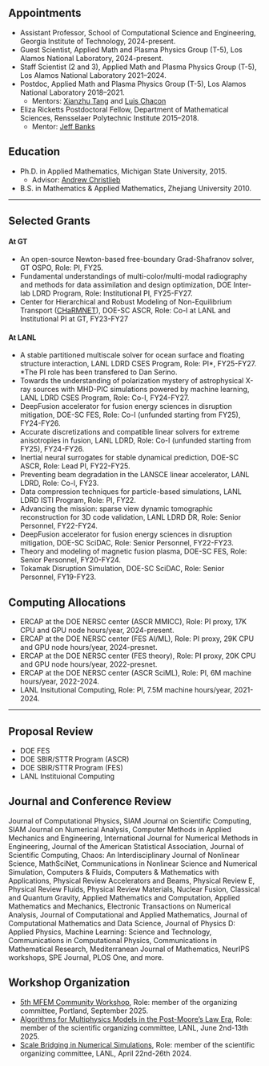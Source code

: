 ## Appointments
* Assistant Professor, School of Computational Science and Engineering,
Georgia Institute of Technology, 2024-present.
* Guest Scientist, Applied Math and Plasma Physics Group (T-5), Los Alamos National Laboratory, 2024-present.
* Staff Scientist (2 and 3), Applied Math and Plasma Physics Group (T-5), Los Alamos National Laboratory 2021–2024.
* Postdoc, Applied Math and Plasma Physics Group (T-5), Los Alamos National Laboratory 2018–2021.
    * Mentors: [Xianzhu Tang](https://scholar.google.com/citations?user=TzXmYdwAAAAJ&hl=en) and [Luis Chacon](https://scholar.google.com/citations?user=sDebqYwAAAAJ&hl=en)
* Eliza Ricketts Postdoctoral Fellow, Department of Mathematical Sciences,
Rensselaer Polytechnic Institute 2015–2018.
    * Mentor: [Jeff Banks](https://faculty.rpi.edu/jeffrey-banks)


## Education
* Ph.D. in Applied Mathematics, Michigan State University, 2015.
    * Advisor: [Andrew Christlieb](https://directory.natsci.msu.edu/Directory/Profiles/Person/101537)
* B.S. in Mathematics & Applied Mathematics, Zhejiang University 2010.

----

## Selected Grants

#### At GT
* An open-source Newton-based free-boundary Grad-Shafranov solver, GT OSPO, Role: PI, FY25.
* Fundamental understandings of multi-color/multi-modal radiography and methods for data assimilation and design optimization, DOE Inter-lab LDRD Program, Role: Institutional PI, FY25-FY27.
* Center for Hierarchical and Robust Modeling of Non-Equilibrium Transport ([CHaRMNET](https://charmnet-mmicc.github.io/)), DOE-SC ASCR, Role: Co-I at LANL and Institutional PI at GT, FY23-FY27

#### At LANL
* A stable partitioned multiscale solver for ocean surface and floating structure interaction, LANL LDRD CSES Program, Role: PI\*, FY25-FY27.<br>
\*The PI role has been transfered to Dan Serino. 
* Towards the understanding of polarization mystery of astrophysical X-ray sources with MHD-PIC simulations powered by machine learning, LANL LDRD CSES Program, Role: Co-I, FY24-FY27.
* DeepFusion accelerator for fusion energy sciences in disruption mitigation, DOE-SC FES, Role: Co-I (unfunded starting from FY25), FY24-FY26.
* Accurate discretizations and compatible linear solvers for extreme anisotropies in fusion, LANL LDRD, Role: Co-I (unfunded starting from FY25), FY24-FY26.
* Inertial neural surrogates for stable dynamical prediction, DOE-SC ASCR, Role: Lead PI, FY22-FY25.
* Preventing beam degradation in the LANSCE linear accelerator, LANL LDRD, Role: Co-I, FY23.
* Data compression techniques for particle-based simulations, LANL LDRD ISTI Program, Role: PI, FY22.
* Advancing the mission: sparse view dynamic tomographic reconstruction for 3D code validation, LANL LDRD DR, Role: Senior Personnel, FY22-FY24.
* DeepFusion accelerator for fusion energy sciences in disruption mitigation, DOE-SC SciDAC, Role: Senior Personnel, FY22-FY23.
* Theory and modeling of magnetic fusion plasma, DOE-SC FES, Role: Senior Personnel, FY20-FY24.
* Tokamak Disruption Simulation, DOE-SC SciDAC, Role: Senior Personnel, FY19-FY23.


## Computing Allocations
* ERCAP at the DOE NERSC center (ASCR MMICC), Role: PI proxy, 17K CPU and GPU node hours/year, 2024-present.
* ERCAP at the DOE NERSC center (FES AI/ML), Role: PI proxy, 29K CPU and GPU node hours/year, 2024-presnet.
* ERCAP at the DOE NERSC center (FES theory), Role: PI proxy, 20K CPU and GPU node hours/year, 2022-presnet.
* ERCAP at the DOE NERSC center (ASCR SciML), Role: PI, 6M machine hours/year, 2022-2024.
* LANL Insitutional Computing, Role: PI, 7.5M machine hours/year, 2021-2024.

----

## Proposal Review
* DOE FES
* DOE SBIR/STTR Program (ASCR)
* DOE SBIR/STTR Program (FES)
* LANL Instituional Computing

## Journal and Conference Review
Journal of Computational Physics, SIAM Journal on Scientific Computing, SIAM Journal on Numerical Analysis, Computer Methods in Applied Mechanics and Engineering, International Journal for Numerical Methods in Engineering,  Journal of the American Statistical Association, Journal of Scientific Computing, Chaos: An Interdisciplinary Journal of Nonlinear Science, MathSciNet, Communications in Nonlinear Science and Numerical Simulation, Computers & Fluids, Computers & Mathematics with Applications, Physical Review Accelerators and Beams, Physical Review E, Physical Review Fluids, Physical Review Materials, Nuclear Fusion, Classical and Quantum Gravity, Applied Mathematics and Computation, Applied Mathematics and Mechanics, Electronic Transactions on Numerical Analysis, Journal of Computational and Applied Mathematics, Journal of Computational Mathematics and Data Science, Journal of Physics D: Applied Physics, Machine Learning: Science and Technology, Communications in Computational Physics, Communications in Mathematical Research, Mediterranean Journal of Mathematics, NeurIPS workshops, SPE Journal, PLOS One, and more.

## Workshop Organization
* [5th MFEM Community Workshop](https://mfem.org/workshop/), Role: member of the organizing committee, Portland, September 2025.
* [Algorithms for Multiphysics Models in the Post-Moore’s Law Era](https://sites.google.com/msu.edu/modeling-beyond-moore/home), Role: member of the scientific organizing committee, LANL, June 2nd-13th 2025.
* [Scale Bridging in Numerical Simulations](https://sites.google.com/view/scalebridge/meeting?authuser=0), Role: member of the scientific organizing committee, LANL, April 22nd-26th 2024.
